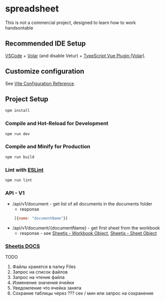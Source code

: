 # spreadsheet

This is not a commercial project, designed to learn how to work handsontable

## Recommended IDE Setup

[VSCode](https://code.visualstudio.com/) + [Volar](https://marketplace.visualstudio.com/items?itemName=Vue.volar) (and disable Vetur) + [TypeScript Vue Plugin (Volar)](https://marketplace.visualstudio.com/items?itemName=Vue.vscode-typescript-vue-plugin).

## Customize configuration

See [Vite Configuration Reference](https://vitejs.dev/config/).

## Project Setup

```sh
npm install
```

### Compile and Hot-Reload for Development

```sh
npm run dev
```

### Compile and Minify for Production

```sh
npm run build
```

### Lint with [ESLint](https://eslint.org/)

```sh
npm run lint
```

### API - V1
* /api/v1/document - get list of all documents in the documents folder
    - response
```js
    [{name: "documentName"}]
```

* /api/v1/document/{documentName} - get first sheet from the workbook
    - response - see [Sheetjs - Workbook Object](https://docs.sheetjs.com/docs/csf/book), [Sheetjs - Sheet Object](https://docs.sheetjs.com/docs/csf/sheet)

### [Sheetjs DOCS](https://docs.sheetjs.com/)

TODO
1. Файлы хранятся в папку Files
2. Запрос на список файлов
3. Запрос на чтение файла
4. Изменение значения ячейки
5. Уведомление что ячейка занята
6. Сохрание таблицы через ??? сек / мин или запрос на сохранение
